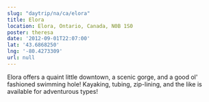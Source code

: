 ```yaml
---
slug: "daytrip/na/ca/elora"
title: Elora
location: Elora, Ontario, Canada, N0B 1S0
poster: theresa
date: '2012-09-01T22:07:00'
lat: '43.6868250'
lng: '-80.4273309'
url: null
---
```


Elora offers a quaint little downtown, a scenic gorge, and a good ol' fashioned swimming hole! Kayaking, tubing, zip-lining, and the like is available for adventurous types!
